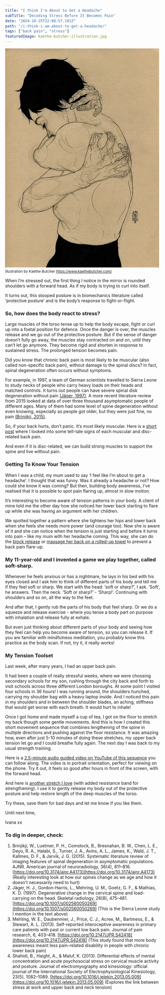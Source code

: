 ```yaml
---
title: "I think I'm About to Get a Headache"
subTitle: "Decoding Stress Before It Becomes Pain"
date: "2024-10-25T22:08:57.101Z"
path: "/i-think-i-am-about-to-get-a-headache/"
tags: ["back pain", "stress"]
featuredImage: kaethe-butcher-illustration.jpg
---
```


![alt text](../i-think-i-am-about-to-get-a-headache/kaethe-butcher-illustration.jpg)
<small> Illustration by Kaethe Butcher https://www.kaethebutcher.com/​ </small>

When I’m stressed out, the first thing I notice in the mirror is rounded shoulders with a forward head. As if my body is trying to curl into itself.

It turns out, this stooped posture is in biomechanics literature called ‘protective posture’ and is the body’s response to fight-or-flight.

### So, how does the body react to stress?

Large muscles of the torso tense up to help the body escape, fight or curl up into a foetal position for defence. Once the danger is over, the muscles release and we go out of the protective posture. But if the sense of danger doesn’t fully go away, the muscles stay contracted on and on, until they can’t let go anymore. They become rigid and shorten in response to sustained stress. The prolonged tension becomes pain.

Did you know that chronic back pain is most likely to be muscular (also called non-specific back pain), without damage to the spinal discs? In fact, spinal degeneration often occurs without symptoms.

For example, in 1997, a team of German scientists travelled to Sierra Leone to study necks of people who carry heavy loads on their heads and matched controls. It turns out people can have severe spinal disk degeneration without pain [(Jäger, 1997)](https://link.springer.com/article/10.1007/s002560050269). A more recent literature review from 2015 looked at data of over three thousand asymptomatic people of different ages. Many of them had some level of spine degeneration without even knowing, especially as people got older, but they were just fine, no pain [(Brinjikji, 2015)](https://doi.org/10.3174/ajnr.A4173).

So, if your back hurts, don’t panic. It’s most likely muscular. Here is a [short post](https://www.instagram.com/p/C6qzFVnIYxX/) where I looked into some tell-tale signs of each muscular and disc-related back pain.

And even if it is disc-related, we can build strong muscles to support the spine and live without pain.

### Getting To Know Your Tension  

When I was a child, my mum used to say ‘I feel like I’m about to get a headache’. I thought that was funny. Was it already a headache or not? How could she know it was coming? But then, building body awareness, I’ve realised that it is possible to spot pain flaring up, almost in slow motion.

It’s interesting to become aware of tension patterns in your body. A client of mine told me the other day how she noticed her lower back starting to flare up while she was having an argument with her children.

We spotted together a pattern where she tightens her hips and lower back when she feels she needs more power (and courage too). Now she is aware of it and she can notice when the tension is just starting and before it turns into pain – like my mum with her headache coming. This way, she can do the [block release](https://www.instagram.com/p/C_-y-vqoZu3/) or [massage her back on a rolled-up towel](https://www.youtube.com/shorts/Pa4kzRTrpeE) to prevent a back pain flare-up.

### My 11-year-old and I invented a game we play together, called soft-sharp.  

Whenever he feels anxious or has a nightmare, he lays in his bed with his eyes closed and I ask him to think of different parts of his body and tell me if they feel soft or sharp. We start with the head: ‘soft or sharp?’, I ask. ‘Soft’, he answers. Then the neck. ‘Soft or sharp?’ - ‘Sharp!’. Continuing with shoulders and so on, all the way to the feet.

And after that, I gently rub the parts of his body that feel sharp. Or we do a squeeze and release exercise - where you tense a body part on purpose with inhalation and release fully at exhale.

But even just thinking about different parts of your body and seeing how they feel can help you become aware of tension, so you can release it. If you are familiar with mindfulness meditation, you probably know this practice as the body scan. If not, try it, it really works!  

### My Tension Toolset  

Last week, after many years, I had an upper back pain.

It had been a couple of really stressful weeks, where we were choosing secondary schools for my son, rushing through the city back and forth to visit schools across three different London boroughs. At some point I visited four schools in 36 hours! I was running around, the shoulders hunched, carrying my shoulder bag with a heavy laptop inside. And I noticed this pain in my shoulders and in between the shoulder blades, an aching, stiffness that would get worse with each breath. It would hurt to inhale!

Once I got home and made myself a cup of tea, I got on the floor to stretch my back though some gentle movements. And this is how I created this short movement sequence that combines lengthening of the spine in multiple directions and pushing against the floor resistance. It was amazing how, even after just 5-10 minutes of doing these stretches, my upper back tension let go and I could breathe fully again. The next day I was back to my usual strength training.

Here is a [2.5-minute audio guided video on YouTube of this sequence](https://youtu.be/XP6qOlDt0yg) you can follow along. The video is in portrait orientation, perfect for viewing on the phone. Try it out, it feels so good after hours in front of the screen, with the forward head.

And here is [another stretch I love](https://www.instagram.com/insights/media/3483784154752014430/) (with added resistance band for strengthening). I use it to gently release my body out of the protective posture and help restore length of the deep muscles of the torso.

Try these, save them for bad days and let me know if you like them.

Until next time,

Ivana xx  

### To dig in deeper, check:

1. Brinjikji, W., Luetmer, P. H., Comstock, B., Bresnahan, B. W., Chen, L. E., Deyo, R. A., Halabi, S., Turner, J. A., Avins, A. L., James, K., Wald, J. T., Kallmes, D. F., & Jarvik, J. G. (2015). Systematic literature review of imaging features of spinal degeneration in asymptomatic populations. AJNR. American journal of neuroradiology, 36(4), 811–816.[https://doi.org/10.3174/ajnr.A4173](https://doi.org/10.3174/ajnr.A4173) (Really interesting look at how our spines change as we age and how it doesn't necessarily need to hurt)  
2. Jäger, H. J., Gordon-Harris, L., Mehring, U. M., Goetz, G. F., & Mathias, K. D. (1997). Degenerative change in the cervical spine and load-carrying on the head. Skeletal radiology, 26(8), 475–481. [https://doi.org/10.1007/s002560050269](https://doi.org/10.1007/s002560050269) (This is the Sierra Leone study I mention in the text above)
3. Mehling, W. E., Daubenmier, J., Price, C. J., Acree, M., Bartmess, E., & Stewart, A. L. (2013). Self-reported interoceptive awareness in primary care patients with past or current low back pain. Journal of pain research, 6, 403–418. [https://doi.org/10.2147/JPR.S42418](https://doi.org/10.2147/JPR.S42418) (This study found that more body awareness meant less pain-related disability in people with chronic lower back pain)
4. Shahidi, B., Haight, A., & Maluf, K. (2013). Differential effects of mental concentration and acute psychosocial stress on cervical muscle activity and posture. Journal of electromyography and kinesiology: official journal of the International Society of Electrophysiological Kinesiology, 23(5), 1082–1089. [https://doi.org/10.1016/j.jelekin.2013.05.009](https://doi.org/10.1016/j.jelekin.2013.05.009) (Explores the link between stress at work and upper back and neck tension)​